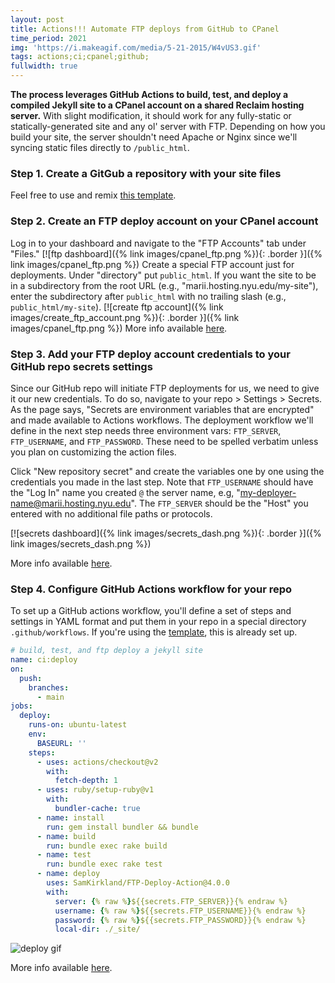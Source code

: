 ```yaml
---
layout: post
title: Actions!!! Automate FTP deploys from GitHub to CPanel
time_period: 2021
img: 'https://i.makeagif.com/media/5-21-2015/W4vUS3.gif'
tags: actions;ci;cpanel;github;
fullwidth: true
---
```


**The process leverages GitHub Actions to build, test, and deploy a compiled Jekyll site to a CPanel account on a shared Reclaim hosting server.** With slight modification, it should work for any fully-static or statically-generated site and any ol' server with FTP. Depending on how you build your site, the server shouldn't need Apache or Nginx since we'll syncing static files directly to `/public_html`.

### Step 1. **Create a GitGub a repository with your site files**  
Feel free to use and remix [this template](https://github.com/nyu-dss/wh-deploilerplate).

### Step 2. **Create an FTP deploy account on your CPanel account**  
Log in to your dashboard and navigate to the "FTP Accounts" tab under "Files."
[![ftp dashboard]({% link images/cpanel_ftp.png %}){: .border }]({% link images/cpanel_ftp.png %})
Create a special FTP account just for deployments. Under "directory" put `public_html`. If you want the site to be in a subdirectory from the root URL (e.g., "marii.hosting.nyu.edu/my-site"), enter the subdirectory after `public_html` with no trailing slash (e.g., `public_html/my-site`).
[![create ftp account]({% link images/create_ftp_account.png %}){: .border }]({% link images/cpanel_ftp.png %})
More info available [here](https://docs.cpanel.net/cpanel/files/ftp-accounts/).

### Step 3. **Add your FTP deploy account credentials to your GitHub repo secrets settings**  
Since our GitHub repo will initiate FTP deployments for us, we need to give it our new credentials. To do so, navigate to your repo > Settings > Secrets. As the page says, "Secrets are environment variables that are encrypted" and made available to Actions workflows. The deployment workflow we'll define in the next step needs three environment vars: `FTP_SERVER`, `FTP_USERNAME`, and `FTP_PASSWORD`.  These need to be spelled verbatim unless you plan on customizing the action files.

Click "New repository secret" and create the variables one by one using the credentials you made in the last step. Note that `FTP_USERNAME` should have the "Log In" name you created `@` the server name, e.g, "my-deployer-name@marii.hosting.nyu.edu". The `FTP_SERVER` should be the "Host" you entered with no additional file paths or protocols.

[![secrets dashboard]({% link images/secrets_dash.png %}){: .border }]({% link images/secrets_dash.png %})

More info available [here](https://docs.github.com/en/actions/reference/encrypted-secrets).

### Step 4. **Configure GitHub Actions workflow for your repo**

To set up a GitHub actions workflow, you'll define a set of steps and settings in YAML format and put them in your repo in a special directory `.github/workflows`. If you're using the [template](https://github.com/nyu-dss/wh-deploilerplate), this is already set up.

```yml
# build, test, and ftp deploy a jekyll site
name: ci:deploy
on:
  push:
    branches:
      - main
jobs:
  deploy:
    runs-on: ubuntu-latest
    env:
      BASEURL: ''
    steps:
      - uses: actions/checkout@v2
        with:
          fetch-depth: 1
      - uses: ruby/setup-ruby@v1
        with:
          bundler-cache: true
      - name: install
        run: gem install bundler && bundle
      - name: build
        run: bundle exec rake build
      - name: test
        run: bundle exec rake test
      - name: deploy
        uses: SamKirkland/FTP-Deploy-Action@4.0.0
        with:
          server: {% raw %}${{secrets.FTP_SERVER}}{% endraw %}
          username: {% raw %}${{secrets.FTP_USERNAME}}{% endraw %}
          password: {% raw %}${{secrets.FTP_PASSWORD}}{% endraw %}
          local-dir: ./_site/

```

![deploy gif](https://thumbs.gfycat.com/AlarmingVeneratedArgentinehornedfrog-small.gif)

More info available [here](https://docs.github.com/en/actions).
